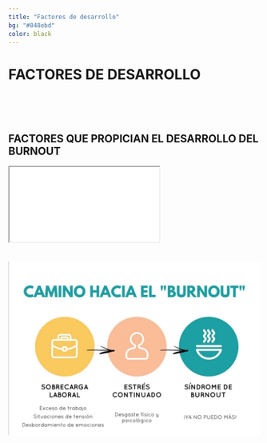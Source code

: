 ```yaml
---
title: "Factores de desarrollo"
bg: "#848ebd"
color: black
---
```


# FACTORES DE DESARROLLO

<br>
<br>
<br>

## FACTORES QUE PROPICIAN EL DESARROLLO DEL BURNOUT

<div class="icontain">
  <iframe src="//www.youtube.com/embed/XBl8Gsb7r5Y" allowfullscreen></iframe>
</div>

<br>
<br>

<div align="center">
  <img  src="img/info-factores.jpeg">
</div>

